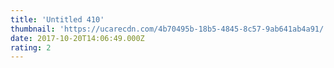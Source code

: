 ```yaml
---
title: 'Untitled 410'
thumbnail: 'https://ucarecdn.com/4b70495b-18b5-4845-8c57-9ab641ab4a91/'
date: 2017-10-20T14:06:49.000Z
rating: 2
---
```

